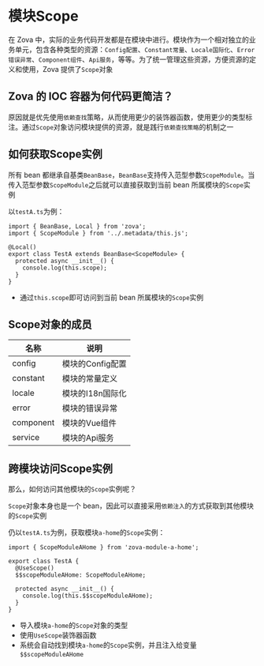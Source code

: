 # 模块Scope

在 Zova 中，实际的业务代码开发都是在模块中进行。模块作为一个相对独立的业务单元，包含各种类型的资源：`Config配置`、`Constant常量`、`Locale国际化`、`Error错误异常`、`Component组件`、`Api服务`，等等。为了统一管理这些资源，方便资源的定义和使用，Zova 提供了`Scope`对象

## Zova 的 IOC 容器为何代码更简洁？

原因就是优先使用`依赖查找`策略，从而使用更少的装饰器函数，使用更少的类型标注。通过`Scope`对象访问模块提供的资源，就是践行`依赖查找策略`的机制之一

## 如何获取Scope实例

所有 bean 都继承自基类`BeanBase`，`BeanBase`支持传入范型参数`ScopeModule`。当传入范型参数`ScopeModule`之后就可以直接获取到当前 bean 所属模块的`Scope`实例

以`testA.ts`为例：

```typescript{2,5,7}
import { BeanBase, Local } from 'zova';
import { ScopeModule } from '../.metadata/this.js';

@Local()
export class TestA extends BeanBase<ScopeModule> {
  protected async __init__() {
    console.log(this.scope);
  }
}
```

- 通过`this.scope`即可访问到当前 bean 所属模块的`Scope`实例

## Scope对象的成员

| 名称      | 说明             |
| --------- | ---------------- |
| config    | 模块的Config配置 |
| constant  | 模块的常量定义   |
| locale    | 模块的I18n国际化 |
| error     | 模块的错误异常   |
| component | 模块的Vue组件    |
| service   | 模块的Api服务    |

## 跨模块访问Scope实例

那么，如何访问其他模块的`Scope`实例呢？

`Scope`对象本身也是一个 bean，因此可以直接采用`依赖注入`的方式获取到其他模块的`Scope`实例

仍以`testA.ts`为例，获取模块`a-home`的`Scope`实例：

```typescript{1,4-5,8}
import { ScopeModuleAHome } from 'zova-module-a-home';

export class TestA {
  @UseScope()
  $$scopeModuleAHome: ScopeModuleAHome;

  protected async __init__() {
    console.log(this.$$scopeModuleAHome);
  }
}
```

- 导入模块`a-home`的`Scope`对象的类型
- 使用`UseScope`装饰器函数
- 系统会自动找到模块`a-home`的`Scope`实例，并且注入给变量`$$scopeModuleAHome`
